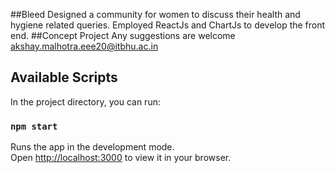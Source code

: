 ##Bleed
Designed a community for women to discuss their health and hygiene related queries.
Employed ReactJs and ChartJs to develop the front end.
##Concept Project
Any suggestions are welcome
akshay.malhotra.eee20@itbhu.ac.in


## Available Scripts

In the project directory, you can run:

### `npm start`

Runs the app in the development mode.\
Open [http://localhost:3000](http://localhost:3000) to view it in your browser.


